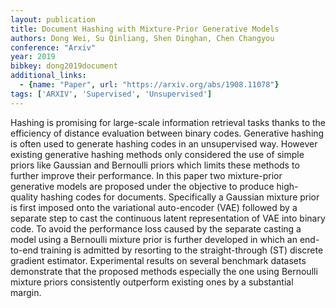 ```yaml
---
layout: publication
title: Document Hashing with Mixture-Prior Generative Models
authors: Dong Wei, Su Qinliang, Shen Dinghan, Chen Changyou
conference: "Arxiv"
year: 2019
bibkey: dong2019document
additional_links:
  - {name: "Paper", url: "https://arxiv.org/abs/1908.11078"}
tags: ['ARXIV', 'Supervised', 'Unsupervised']
---
```

Hashing is promising for large-scale information retrieval tasks thanks to the efficiency of distance evaluation between binary codes. Generative hashing is often used to generate hashing codes in an unsupervised way. However existing generative hashing methods only considered the use of simple priors like Gaussian and Bernoulli priors which limits these methods to further improve their performance. In this paper two mixture-prior generative models are proposed under the objective to produce high-quality hashing codes for documents. Specifically a Gaussian mixture prior is first imposed onto the variational auto-encoder (VAE) followed by a separate step to cast the continuous latent representation of VAE into binary code. To avoid the performance loss caused by the separate casting a model using a Bernoulli mixture prior is further developed in which an end-to-end training is admitted by resorting to the straight-through (ST) discrete gradient estimator. Experimental results on several benchmark datasets demonstrate that the proposed methods especially the one using Bernoulli mixture priors consistently outperform existing ones by a substantial margin.
